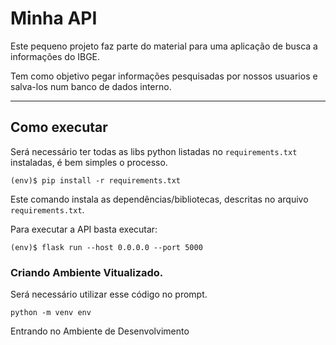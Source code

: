 # Minha API

Este pequeno projeto faz parte do material para uma aplicação de busca a informações do IBGE.

Tem como objetivo pegar informações pesquisadas por nossos usuarios e salva-los num banco de dados interno.

---
## Como executar
Será necessário ter todas as libs python listadas no `requirements.txt` instaladas, é bem simples o processo.

```
(env)$ pip install -r requirements.txt
```

Este comando instala as dependências/bibliotecas, descritas no arquivo `requirements.txt`.

Para executar a API  basta executar:

```
(env)$ flask run --host 0.0.0.0 --port 5000
```

### Criando Ambiente Vitualizado.
Será necessário utilizar esse código no prompt.
```
python -m venv env
```


Entrando no Ambiente de Desenvolvimento
```

```
